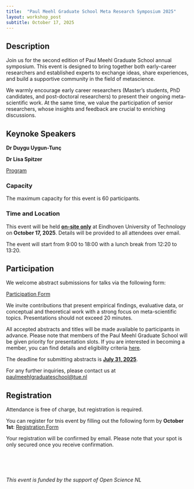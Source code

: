 ```yaml
---
title:  "Paul Meehl Graduate School Meta Research Symposium 2025"
layout: workshop_post
subtitle: October 17, 2025
---
```


## Description

Join us for the second edition of Paul Meehl Graduate School annual symposium. This event is designed to bring together both early-career researchers and established experts to exchange ideas, share experiences, and build a supportive community in the field of metascience.

We warmly encourage early career researchers (Master’s students, PhD candidates, and post-doctoral researchers) to present their ongoing meta-scientific work. At the same time, we value the participation of senior researchers, whose insights and feedback are crucial to enriching discussions.
## Keynoke Speakers

**Dr Duygu Uygun-Tunç**

**Dr Lisa Spitzer**

[Program](https://docs.google.com/document/d/1bL-hOlc0g21JxLk2w_87tUy3dQVWYi8u9KPYZNCxndo/edit?usp=sharing)

### Capacity

The maximum capacity for this event is 60 participants.

### Time and Location

This event will be held <ins>**on-site only**</ins> at Eindhoven University of Technology on **October 17, 2025**. Details will be provided to all attendees over email.

The event will start from 9:00 to 18:00 with a lunch break from 12:20 to 13:20.

## Participation

We welcome abstract submissions for talks via the following form:

[Participation Form](https://forms.office.com/Pages/ResponsePage.aspx?id=R_J9zM5gD0qddXBM9g78ZP_Kihp-VglPgWom9gajHXdURE9ESUpPT1hSWkVaNUdWQjJZQVJETTZUNy4u)

We invite contributions that present empirical findings, evaluative data, or conceptual and theoretical work with a strong focus on meta-scientific topics. Presentations should not exceed 20 minutes.

All accepted abstracts and titles will be made available to participants in advance. Please note that members of the Paul Meehl Graduate School will be given priority for presentation slots. If you are interested in becoming a member, you can find details and eligibility criteria [here](https://paulmeehlschool.github.io/membership/).

The deadline for submitting abstracts is <ins>**July 31, 2025**</ins>.

For any further inquiries, please contact us at [paulmeehlgraduateschool@tue.nl](mailto:paulmeehlgraduateschool@tue.nl)

## Registration

Attendance is free of charge, but registration is required.

You can register for tnis event by filling out the following form by **October 1st**: [Registration Form](https://forms.office.com/Pages/ResponsePage.aspx?id=R_J9zM5gD0qddXBM9g78ZP_Kihp-VglPgWom9gajHXdUOUtTRVM5UkdCRkxFN0RVWFZJNVpMMTZPMi4u)

Your registration will be confirmed by email. Please note that your spot is only secured once you receive confirmation.

<br>
<br>
<br>

*This event is funded by the support of Open Science NL*
